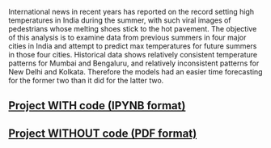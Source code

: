 International news in recent years has reported on the record setting high temperatures in India during the summer, with such viral images of pedestrians whose melting shoes stick to the hot pavement. The objective of this analysis is to examine data from previous summers in four major cities in India and attempt to predict max temperatures for future summers in those four cities. Historical data shows relatively consistent temperature patterns for Mumbai and Bengaluru, and relatively inconsistent patterns for New Delhi and Kolkata. Therefore the models had an easier time forecasting for the former two than it did for the latter two. 

## [Project WITH code (IPYNB format)](Indian_Summer.ipynb)
## [Project WITHOUT code (PDF format)](Indian_Summer.pdf)
